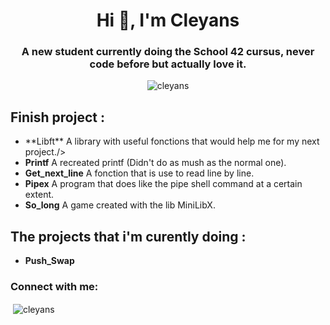 <h1 align="center">Hi 👋, I'm Cleyans</h1>
<h3 align="center">A new student currently doing the School 42 cursus, never code before but actually love it.</h3>

<p align="center"> <img src="https://komarev.com/ghpvc/?username=cleyans&label=Profile%20views&color=0e75b6&style=flat" alt="cleyans" /> </p>

<h2 align="left">Finish project :</h2>

- <link href=https://github.com/Cleyans/TroncCommun>**Libft** A library with useful fonctions that would help me for my next project./>
- **Printf** A recreated printf (Didn't do as mush as the normal one).
- **Get_next_line** A fonction that is use to read line by line.
- **Pipex** A program that does like the pipe shell command at a certain extent.
- **So_long** A game created with the lib MiniLibX.

<h2>The projects that i'm curently doing :</h2>

- **Push_Swap**

<h3 align="left">Connect with me:</h3>
<p align="left">
</p>

<p>&nbsp;<img align="center" src="https://github-readme-stats.vercel.app/api?username=cleyans&show_icons=true&locale=en" alt="cleyans" /></p>
